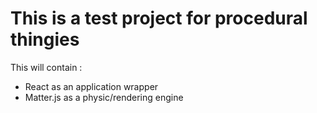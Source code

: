 # This is a test project for procedural thingies

This will contain :

 - React as an application wrapper
 - Matter.js as a physic/rendering engine